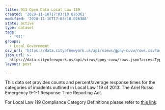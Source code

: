 ```yaml
---
title: 911 Open Data Local Law 119
created: '2020-11-10T17:03:10.026381'
modified: '2020-11-10T17:03:10.026388'
state: active
type: dataset
tags:
  - '911'
groups:
  - Local Government
csv_url: 'https://data.cityofnewyork.us/api/views/gpny-cuvw/rows.csv?accessType=DOWNLOAD'
json_url: >-
  https://data.cityofnewyork.us/api/views/gpny-cuvw/rows.json?accessType=DOWNLOAD
layout: post

---
```

This data set provides counts and percent/average response times for the categories of incidents outlined in Local Law 119 of 2013: The Ariel Russo Emergency 9-1-1 Response Time Reporting Act.

For Local Law 119 Compliance Category Definitions please refer to <a href="https://www1.nyc.gov/site/911reporting/reports/definitions.page">this link</a>.
